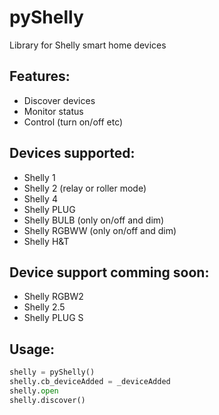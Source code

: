 # pyShelly

Library for Shelly smart home devices

## Features:
- Discover devices
- Monitor status
- Control (turn on/off etc)

## Devices supported:
- Shelly 1
- Shelly 2 (relay or roller mode)
- Shelly 4
- Shelly PLUG
- Shelly BULB (only on/off and dim)
- Shelly RGBWW (only on/off and dim)
- Shelly H&T

## Device support comming soon:
- Shelly RGBW2
- Shelly 2.5
- Shelly PLUG S

## Usage:
```python
shelly = pyShelly()
shelly.cb_deviceAdded = _deviceAdded
shelly.open
shelly.discover()
```
